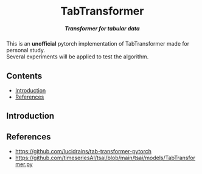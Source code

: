 
<h1 align="center">TabTransformer</h1>
<h5 align="center">Transformer for tabular data</h5>

This is an **unofficial** pytorch implementation of TabTransformer made for personal study.  
Several experiments will be applied to test the algorithm.    

## Contents  
- [Introduction](#introduction)
- [References](#references)

## Introduction  


## References  
- https://github.com/lucidrains/tab-transformer-pytorch  
- https://github.com/timeseriesAI/tsai/blob/main/tsai/models/TabTransformer.py  
